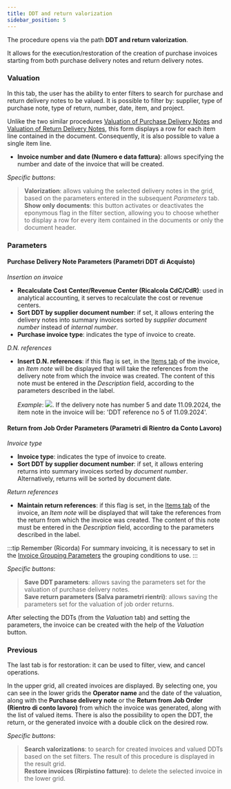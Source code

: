 ```yaml
---
title: DDT and return valorization
sidebar_position: 5
---
```


The procedure opens via the path **DDT and return valorization**.

It allows for the execution/restoration of the creation of purchase invoices starting from both purchase delivery notes and return delivery notes.

### Valuation

In this tab, the user has the ability to enter filters to search for purchase and return delivery notes to be valued. It is possible to filter by: supplier, type of purchase note, type of return, number, date, item, and project.

Unlike the two similar procedures [Valuation of Purchase Delivery Notes](/docs/purchase/purchase-invoices/procedures/purchase-delivery-note-valorization) and [Valuation of Return Delivery Notes](/docs/purchase/purchase-invoices/procedures/return-delivery-notes-valorization), this form displays a row for each item line contained in the document. Consequently, it is also possible to value a single item line.

- **Invoice number and date (Numero e data fattura)**: allows specifying the number and date of the invoice that will be created. 

*Specific buttons*: 

> **Valorization**: allows valuing the selected delivery notes in the grid, based on the parameters entered in the subsequent *Parameters* tab.   
> **Show only documents**: this button activates or deactivates the eponymous flag in the filter section, allowing you to choose whether to display a row for every item contained in the documents or only the document header.

### Parameters

#### Purchase Delivery Note Parameters (Parametri DDT di Acquisto)

*Insertion on invoice*

- **Recalculate Cost Center/Revenue Center (Ricalcola CdC/CdR)**: used in analytical accounting, it serves to recalculate the cost or revenue centers.  
- **Sort DDT by supplier document number**: if set, it allows entering the delivery notes into summary invoices sorted by *supplier document number* instead of *internal number*.  
- **Purchase invoice type**: indicates the type of invoice to create.

*D.N. references*

- **Insert D.N. references**: if this flag is set, in the [Items tab](/docs/purchase/purchase-invoices/insert-purchase-invoice/purchase-invoice) of the invoice, an *Item note* will be displayed that will take the references from the delivery note from which the invoice was created. The content of this note must be entered in the *Description* field, according to the parameters described in the label. 
    
    *Example*: ![](/img/it-it/purchase/purchase-invoices/procedures/purchase-delivery-note-valorization/image06.png). If the delivery note has number 5 and date 11.09.2024, the item note in the invoice will be: 'DDT reference no 5 of 11.09.2024'.

#### Return from Job Order Parameters (Parametri di Rientro da Conto Lavoro)

*Invoice type*

- **Invoice type**: indicates the type of invoice to create.
- **Sort DDT by supplier document number**: if set, it allows entering returns into summary invoices sorted by *document number*. Alternatively, returns will be sorted by document date.  

*Return references*

- **Maintain return references**: if this flag is set, in the [Items tab](/docs/purchase/purchase-invoices/insert-purchase-invoice/purchase-invoice) of the invoice, an *Item note* will be displayed that will take the references from the return from which the invoice was created. The content of this note must be entered in the *Description* field, according to the parameters described in the label. 

:::tip Remember (Ricorda)
For summary invoicing, it is necessary to set in the [Invoice Grouping Parameters](/docs/configurations/parameters/purchase/invoice-grouping/) the grouping conditions to use. 
:::

*Specific buttons*: 

> **Save DDT parameters**: allows saving the parameters set for the valuation of purchase delivery notes.   
> **Save return parameters (Salva parametri rientri)**: allows saving the parameters set for the valuation of job order returns.

After selecting the DDTs (from the *Valuation* tab) and setting the parameters, the invoice can be created with the help of the *Valuation* button.

### Previous

The last tab is for restoration: it can be used to filter, view, and cancel operations.

In the upper grid, all created invoices are displayed. By selecting one, you can see in the lower grids the **Operator name** and the date of the valuation, along with the **Purchase delivery note** or the **Return from Job Order (Rientro di conto lavoro)** from which the invoice was generated, along with the list of valued items. There is also the possibility to open the DDT, the return, or the generated invoice with a double click on the desired row.

*Specific buttons*:
> **Search valorizations**: to search for created invoices and valued DDTs based on the set filters. The result of this procedure is displayed in the result grid.  
> **Restore invoices (Rirpistino fatture)**: to delete the selected invoice in the lower grid.